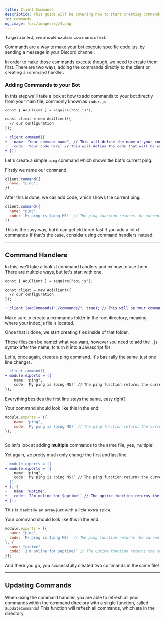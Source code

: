```yaml
---
title: Client Commands
description: This guide will be covering how to start creating commands, how to use command handlers, how to creat multiple commands in one file and how to update commands without restarting your Discord Bot.
id: commands
og_image: /src/images/og/4.png
---
```


To get started, we should explain commands first.

Commands are a way to make your bot execute specific code just by sending a message in your Discord channel.

In order to make those commands execute though, we need to create them first. There are two ways, adding the commands directly to the client or creating a command handler.

### Adding Commands to your Bot

In this step we'll take a look at how to add commands to your bot directly from your main file, commonly known as `index.js`.

```diff lang="js" title="index.js"
const { AoiClient } = require("aoi.js");

const client = new AoiClient({
  // our configuration
});

+ client.command({
+   name: "Your command name", // This will define the name of your command, which will later get executeable.
+   code: `Your code here` // This will define the code that will be executed when the command gets executed.
+ });
```

Let's create a simple `ping` command which shows the bot's current ping.

Firstly we name our command.

```js {2} title="index.js"
client.command({
  name: "ping",
})
```

After this is done, we can add code, which shows the current ping.

```js {3} title="index.js"
client.command({
  name: "ping",
  code: `My ping is $ping MS!` // The ping function returns the current ping.
})
```

This is the easy way, but it can get cluttered fast if you add a lot of commands. If that's the case, consider using command handlers instead.

---

## Command Handlers

In this, we'll take a look at command handlers and on how to use them. There are multiple ways, but let's start with one.

```diff lang="js" title="index.js"
const { AoiClient } = require("aoi.js");

const client = new AoiClient({
  // our configuration
});

+ client.loadCommands("./commands/", true); // This will be your commands folder, you can give it any name you want. The true enables the logging, you can disable it by replacing true with false.
```

Make sure to create a commands folder in the root directory, meaning where your index.js file is located.

Once that is done, we start creating files inside of that folder.

These files can be named what you want, however you need to add the `.js` syntax after the name, to turn it into a Javascript file.

Let's, once again, create a ping command. It's basically the same, just one line changes.

```diff lang="js" title="commands/index.js"
- client.command({
+ module.exports = ({
    name: "ping",
    code: `My ping is $ping MS!` // The ping function returns the current ping.
});
```

Everything besides the first line stays the same, easy right?

Your command should look like this in the end:

```js title="commands/ping.js"
module.exports = ({
    name: "ping",
    code: `My ping is $ping MS!` // The ping function returns the current ping.
});
```

---

So let's look at adding **multiple** commands to the same file, yes, multiple!

Yet again, we pretty much only change the first and last line.

```diff lang="js" title="commands/ping.js"
- module.exports = ({
+ module.exports = [{
    name: "ping",
    code: `My ping is $ping MS!` // The ping function returns the current ping.
- });
+ }, {
+   name: "uptime",
+   code: `I'm online for $uptime!` // The uptime function returns the current uptime in hours, minutes and seconds.
+ }];
```

This is basically an array just with a little extra spice.

Your command should look like this in the end:

```js title="commands/ping.js"
module.exports = [{
  name: "ping",
  code: `My ping is $ping MS!` // The ping function returns the current ping.
}, {
  name: "uptime",
  code: `I'm online for $uptime!` // The uptime function returns the current uptime in hours, minutes and seconds.
}];
```

And there you go, you successfully created two commands in the same file!

---

## Updating Commands

When using the command handler, you are able to refresh all your commands within the command directory with a single function, called `$updateCommands`! This function will refresh all commands, which are in the directory.